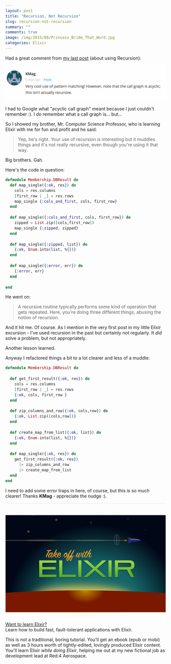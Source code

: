 ```yaml
---
layout: post
title: "Recursion, Not Recursion"
slug: recursion-not-recursion
summary: ""
comments: true
image: /img/2015/09/Princess_Bride_That_Word.jpg
categories: Elixir
---
```


Had a great comment from [my last post](http://rob.conery.io/2015/09/04/using-recursion-in-elixir-to-break-your-oo-brain/) (about using Recursion):

![](/img/2015/09/Screen-Shot-2015-09-09-at-8.55.13-AM-1024x226.png)

I had to Google what "acyclic call graph" meant because I just couldn't remember :). I *do* remember what a call graph is... but...

So I showed my brother, Mr. Computer Science Professor, who is learning Elixir with me for fun and profit and he said:

> Yep, he's right. Your use of recursion is interesting but it muddles things and it's not really recursive, even though you're using it that way.

Big brothers. Gah.

Here's the code in question:

```elixir
defmodule Membership.DBResult do
  def map_single({:ok, res}) do
    cols = res.columns
    [first_row | _] = res.rows
    map_single {:cols_and_first, cols, first_row}
  end

  def map_single({:cols_and_first, cols, first_row}) do
    zipped = List.zip([cols,first_row])
    map_single {:zipped, zipped}
  end

  def map_single({:zipped, list}) do
    {:ok, Enum.into(list, %{})}
  end

  def map_single({:error, err}) do
    {:error, err}
  end

end
```

He went on:

> A recursive routine typically performs some kind of operation that gets repeated. Here, you're doing three different things, abusing the notion of recursion.

And it hit me. Of course. As I mention in the very first post in my little Elixir excursion - I've used recursion in the past but certainly not regularly. It *did* solve a problem, but not appropriately.

Another lesson learned.

Anyway I refactored things a bit to a lot clearer and less of a muddle:

```elixir
defmodule Membership.DBResult do

  def get_first_result({:ok, res}) do
    cols = res.columns
    [first_row | _] = res.rows
    {:ok, cols, first_row }
  end

  def zip_columns_and_row({:ok, cols,row}) do
    {:ok, List.zip([cols,row])}
  end

  def create_map_from_list({:ok, list}) do
    {:ok, Enum.into(list, %{})}
  end

  def map_single({:ok, res}) do
    get_first_result({:ok, res})
      |> zip_columns_and_row
      |> create_map_from_list
  end
end
```

I need to add some error traps in here, of course, but this is so much clearer! Thanks **KMag** - appreciate the nudge :).


<div class="ui items" style="padding-top:36px;border-top:1px solid #e5e5e5;">
  <div class="item">
    <div class="image">
      <a href="https://goo.gl/zvMHWK" target=_blank>
        <img src="/img/red4_product_slide.png">
      </a>
    </div>
    <div class="content">
      <a class="header" href="https://goo.gl/zvMHWK">Want to learn Elixir?</a>
      <div class="meta">
        <span>Learn how to build fast, fault-tolerant applications with Elixir.</span>
      </div>
      <div class="description">
        <p>
          This is not a traditional, boring tutorial. You'll get an ebook (epub or mobi) as well as 3 hours worth of tightly-edited,
          lovingly produced Elixir content. You'll learn Elixir <i> while doing Elixir</i>, helping me out at my new fictional job
          as development lead at Red:4 Aerospace.
        </p>
      </div>
    </div>
  </div>
</div>
